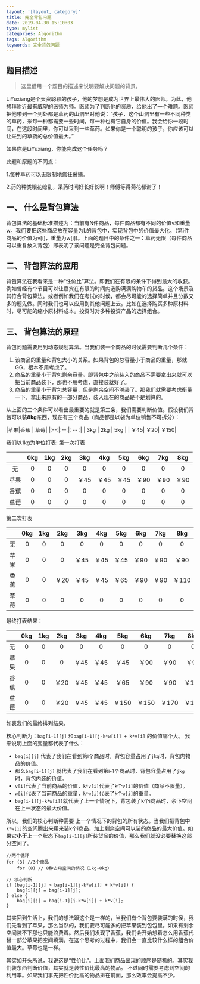 ```yaml
---
layout: '[layout, category]'
title: 完全背包问题
date: 2019-04-30 15:10:03
type: mylist
categories: Algorithm
tags: Algorithm
keywords: 完全背包问题
---
```

## 题目描述
> 这里借用一个题目的描述来说明要解决问题的背景。

LiYuxiang是个天资聪颖的孩子，他的梦想是成为世界上最伟大的医师。为此，他想拜附近最有威望的医师为师。医师为了判断他的资质，给他出了一个难题。医师把他带到一个到处都是草药的山洞里对他说：“孩子，这个山洞里有一些不同种类的草药，采每一种都需要一些时间，每一种也有它自身的价值。我会给你一段时间，在这段时间里，你可以采到一些草药。如果你是一个聪明的孩子，你应该可以让采到的草药的总价值最大。”

如果你是LiYuxiang，你能完成这个任务吗？

此题和原题的不同点：

1.每种草药可以无限制地疯狂采摘。

2.药的种类眼花缭乱，采药时间好长好长啊！师傅等得菊花都谢了！


## 一、 什么是背包算法
背包算法的基础标准描述为：当前有N件商品，每件商品都有不同的价值v和重量w。我们要把这些商品放在容量为L的背包中，实现背包中的价值最大化。（第i件商品的价值为v[i]，重量为w[i])。上面的题目中的条件之一：草药无限（每件商品可以重复放入背包）即表明了该问题是完全背包问题。

<!-- more -->
## 二、 背包算法的应用
背包算法在我看来是一种“性价比”算法。即我们在有限的条件下得到最大的收获。例如曾经有个节目可以让嘉宾在有限的时间内选购满满购物车的货品。这个场景及其符合背包算法。或者例如我们在考试的时侯，都会尽可能的选择简单并且分数又多的题先做。同时我们也可以应用到其他问题上去。比如在选择购买多种原材料时，尽可能的缩小原材料成本。投资时对多种投资产品的选择组合。

## 三、 背包算法的原理
背包问题需要用到动态规划算法。当我们装一个商品的时侯需要判断几个条件：

 1. 该商品的重量和背包大小的关系。如果背包的总容量小于商品的重量，那就GG，根本不用考虑了。
 2. 商品的重量小于背包剩余容量。即背包中之前装入的商品不需要拿出来就可以把当前商品装下，那也不用考虑，直接装就好了。
 3. 商品的重量小于背包总容量，但是剩余空间不够装了。那我们就需要考虑衡量一下，拿出来原有的一部分商品，装入现在的商品是不是划算的。

从上面的三个条件可以看出最重要的就是第三条，我们需要判断价值。假设我们背包可以装**8kg**东西，现在有三个商品（商品都是以袋为单位销售不可拆分）：


|苹果|香蕉  | 草莓|
|:--:|:--:|: -- :|
| 3kg | 2kg | 5kg |
| ￥45| ￥20| ￥150|


我们以1kg为单位打表:
第一次打表


|  |0kg |1kg  |2kg  | 3kg | 4kg | 5kg | 6kg | 7kg |8kg |
|:--:|:--:|:--:|:--:|:--:|:--:|:--:|:--:|:--:|:--:|
| 无 | 0 | 0 | 0 | 0 | 0 | 0 |0  |0  |0  |
| 苹果  |  0 | 0 | 0 | ￥45 | ￥45 | ￥45 |￥90  |￥90  |￥90  |
| 香蕉  | 0 | 0 | 0 | 0 | 0 | 0 |0  |0  |0  |
| 草莓  | 0 | 0 | 0 | 0 | 0 | 0 |0  |0  |0  |


第二次打表


|  |0kg |1kg  |2kg  | 3kg | 4kg | 5kg | 6kg | 7kg |8kg |
|:--:|:--:|:--:|:--:|:--:|:--:|:--:|:--:|:--:|:--:|
| 无 | 0 | 0 | 0 | 0 | 0 | 0 |0  |0  |0  |
| 苹果  |  0 | 0 | 0 | ￥45 | ￥45 | ￥45 |￥90  |￥90  |￥90  |
| 香蕉  | 0 | 0 | ￥20 | ￥45 | ￥45 | ￥65 |￥90  |￥90  |￥110  |
| 草莓  | 0 | 0 | 0 | 0 | 0 | 0 |0  |0  |0  |


最终打表结果：


|  |0kg |1kg  |2kg  | 3kg | 4kg | 5kg | 6kg | 7kg |8kg |
|:--:|:--:|:--:|:--:|:--:|:--:|:--:|:--:|:--:|:--:|
| 无 | 0 | 0 | 0 | 0 | 0 | 0 |0  |0  |0  |
| 苹果 | 0 | 0 | 0 | ￥45 | ￥45 | ￥45 |￥90  |￥90  |￥90  |
| 香蕉 | 0 | 0 | ￥20 | ￥45 | ￥45 | ￥65 |￥90  |￥90  |￥110  |
| 草莓 | 0 | 0 | ￥20 |￥45 | ￥45 | ￥150 |￥150  |￥170  |￥195  |


如表我们的最终排列结果。

核心判断为：`bag[i-1][j]` 和`bag[i-1][j-k*w[i]] + k*v[i]` 的价值哪个大。
我来说明上面的变量都代表了什么：

 - `bag[i][j]` 代表了我们在看到第i个商品时，背包容量占用了`jkg`时，背包内物品的价值。
 - 那么`bag[i-1][j]` 就代表了我们在看到第i-1个商品时，背包容量占用了`jkg`时，背包内装的价值。
 - `v[i]`代表了当前商品的价值，`k*v[i]`代表了`k`个`v[i]`的价值（商品不限量）。
 - `w[i]`代表了当前商品的重量，`k*w[i]`代表了`k`个`w[i]`的重量。
 - `bag[i-1][j-k*w[i]]`就代表了上一个情况下，背包装了k个i商品时，余下空间在上一状态的最大价值。
 
 
所以，我们的核心判断种需要 上一个情况下的背包的所有状态。当我们把背包中 `k*w[i]`的空间腾出来用来装k个i商品，加上剩余空间可以装的商品的最大价值。如果它**小于**上一个状态下`bag[i-1][j]`所装货品的价值，那么我们就没必要替换这部分空间了。

```
//两个循环
for (3) //3个商品
	for (8) // 8种占用空间的情况（1kg-8kg）

// 核心判断
if (bag[i-1][j] > bag[i-1][j-k*w[i]] + k*v[i]) {
	bag[i][j] = bag[i-1][j];
} else {
	bag[i][j] = bag[i-1][j-k*w[i]] + k*v[i];
}
```

其实回到生活上，我们的想法跟这个是一样的，当我们有个背包要装满的时侯，我们先看到了苹果，那么当然的，我们要尽可能多的把苹果装到包包里。如果有剩余空间装不下那也只能浪费着。然后我们发现了香蕉，我们会开始想着怎么用香蕉代替一部分苹果把空间填满。在这个思考的过程中，我们会一直比较什么样的组合价值最大。草莓也是一样。

其实如开头所说，我说这是“性价比”。上面我们商品出现的顺序是随机的。其实我们装东西判断价值，其实就是装性价比最高的物品。 不过同时需要考虑到空间的利用率。如果我们事先把性价比高的物品排在前面，那么效率会提高不少。
